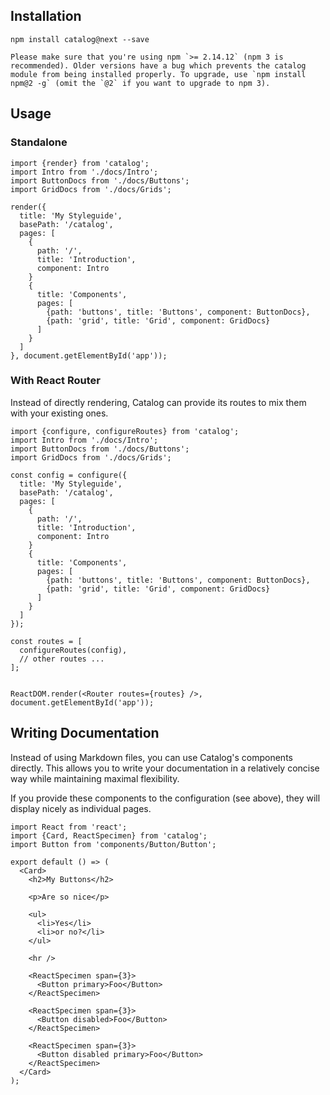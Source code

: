 ## Installation

```
npm install catalog@next --save
```

```hint
Please make sure that you're using npm `>= 2.14.12` (npm 3 is recommended). Older versions have a bug which prevents the catalog module from being installed properly. To upgrade, use `npm install npm@2 -g` (omit the `@2` if you want to upgrade to npm 3).
```

## Usage

### Standalone

```code|lang-jsx
import {render} from 'catalog';
import Intro from './docs/Intro';
import ButtonDocs from './docs/Buttons';
import GridDocs from './docs/Grids';

render({
  title: 'My Styleguide',
  basePath: '/catalog',
  pages: [
    {
      path: '/',
      title: 'Introduction',
      component: Intro
    }
    {
      title: 'Components',
      pages: [
        {path: 'buttons', title: 'Buttons', component: ButtonDocs},
        {path: 'grid', title: 'Grid', component: GridDocs}
      ]
    }
  ]
}, document.getElementById('app'));
```

### With React Router

Instead of directly rendering, Catalog can provide its routes to mix them with your existing ones.

```code|lang-jsx
import {configure, configureRoutes} from 'catalog';
import Intro from './docs/Intro';
import ButtonDocs from './docs/Buttons';
import GridDocs from './docs/Grids';

const config = configure({
  title: 'My Styleguide',
  basePath: '/catalog',
  pages: [
    {
      path: '/',
      title: 'Introduction',
      component: Intro
    }
    {
      title: 'Components',
      pages: [
        {path: 'buttons', title: 'Buttons', component: ButtonDocs},
        {path: 'grid', title: 'Grid', component: GridDocs}
      ]
    }
  ]
});

const routes = [
  configureRoutes(config),
  // other routes ...
];


ReactDOM.render(<Router routes={routes} />, document.getElementById('app'));
```

## Writing Documentation

Instead of using Markdown files, you can use Catalog's components directly. This allows you to write your documentation in a relatively concise way while maintaining maximal flexibility.

If you provide these components to the configuration (see above), they will display nicely as individual pages.

```code|lang-jsx
import React from 'react';
import {Card, ReactSpecimen} from 'catalog';
import Button from 'components/Button/Button';

export default () => (
  <Card>
    <h2>My Buttons</h2>

    <p>Are so nice</p>

    <ul>
      <li>Yes</li>
      <li>or no?</li>
    </ul>

    <hr />

    <ReactSpecimen span={3}>
      <Button primary>Foo</Button>
    </ReactSpecimen>

    <ReactSpecimen span={3}>
      <Button disabled>Foo</Button>
    </ReactSpecimen>

    <ReactSpecimen span={3}>
      <Button disabled primary>Foo</Button>
    </ReactSpecimen>
  </Card>
);
```
